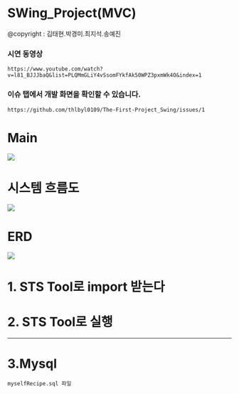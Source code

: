 # SWing_Project(MVC)
 @copyright :  김태현.박경미.최지석.송예진
 ### 시연 동영상 
    https://www.youtube.com/watch?v=l81_BJJJbaQ&list=PLQMmGLiY4vSsomFYkfAk50WPZ3pxmWk4O&index=1

 ### 이슈 탭에서 개발 화면을 확인할 수 있습니다. 
    https://github.com/thlbyl0109/The-First-Project_Swing/issues/1
 
# Main
 
  
  
  <img src ="https://github.com/thlbyl0109/The-First-Project_Swing/blob/master/document/main.png">
     
     
     
     
 
 # 시스템 흐름도
   
   <img src ="https://github.com/thlbyl0109/The-First-Project_Swing/blob/master/document/SystemFlow.jpeg">
 
 # ERD 
   <img src ="https://github.com/thlbyl0109/The-First-Project_Swing/blob/master/document/ERD.png">
   
 # 
 

# 1. STS Tool로 import 받는다 
  
# 2. STS Tool로 실행 
 


****

# 3.Mysql

    myselfRecipe.sql 파일
